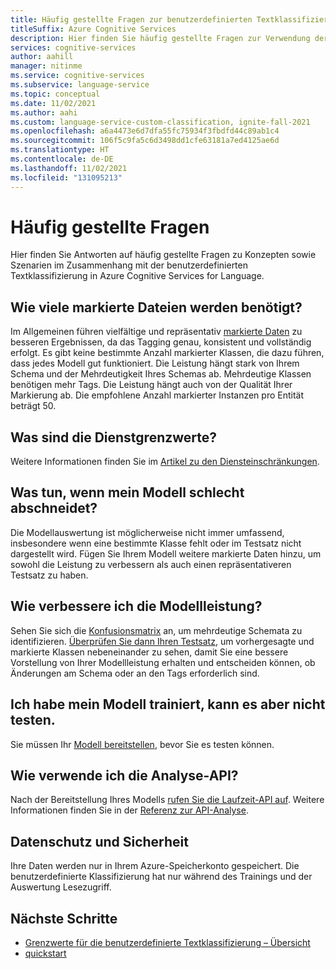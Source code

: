 ```yaml
---
title: Häufig gestellte Fragen zur benutzerdefinierten Textklassifizierung
titleSuffix: Azure Cognitive Services
description: Hier finden Sie häufig gestellte Fragen zur Verwendung der API für die benutzerdefinierte Textklassifizierung.
services: cognitive-services
author: aahill
manager: nitinme
ms.service: cognitive-services
ms.subservice: language-service
ms.topic: conceptual
ms.date: 11/02/2021
ms.author: aahi
ms.custom: language-service-custom-classification, ignite-fall-2021
ms.openlocfilehash: a6a4473e6d7dfa55fc75934f3fbdfd44c89ab1c4
ms.sourcegitcommit: 106f5c9fa5c6d3498dd1cfe63181a7ed4125ae6d
ms.translationtype: HT
ms.contentlocale: de-DE
ms.lasthandoff: 11/02/2021
ms.locfileid: "131095213"
---
```

# <a name="frequently-asked-questions"></a>Häufig gestellte Fragen

Hier finden Sie Antworten auf häufig gestellte Fragen zu Konzepten sowie Szenarien im Zusammenhang mit der benutzerdefinierten Textklassifizierung in Azure Cognitive Services for Language.

## <a name="how-many-tagged-files-are-needed"></a>Wie viele markierte Dateien werden benötigt?

Im Allgemeinen führen vielfältige und repräsentativ [markierte Daten](how-to/tag-data.md) zu besseren Ergebnissen, da das Tagging genau, konsistent und vollständig erfolgt. Es gibt keine bestimmte Anzahl markierter Klassen, die dazu führen, dass jedes Modell gut funktioniert. Die Leistung hängt stark von Ihrem Schema und der Mehrdeutigkeit Ihres Schemas ab. Mehrdeutige Klassen benötigen mehr Tags. Die Leistung hängt auch von der Qualität Ihrer Markierung ab. Die empfohlene Anzahl markierter Instanzen pro Entität beträgt 50. 

## <a name="what-are-the-service-limits"></a>Was sind die Dienstgrenzwerte?

Weitere Informationen finden Sie im [Artikel zu den Diensteinschränkungen](service-limits.md).

## <a name="what-to-do-if-my-model-scores-poorly"></a>Was tun, wenn mein Modell schlecht abschneidet?

Die Modellauswertung ist möglicherweise nicht immer umfassend, insbesondere wenn eine bestimmte Klasse fehlt oder im Testsatz nicht dargestellt wird. Fügen Sie Ihrem Modell weitere markierte Daten hinzu, um sowohl die Leistung zu verbessern als auch einen repräsentativeren Testsatz zu haben.

## <a name="how-do-i-improve-model-performance"></a>Wie verbessere ich die Modellleistung?

Sehen Sie sich die [Konfusionsmatrix](how-to/view-model-evaluation.md) an, um mehrdeutige Schemata zu identifizieren. [Überprüfen Sie dann Ihren Testsatz](how-to/improve-model.md), um vorhergesagte und markierte Klassen nebeneinander zu sehen, damit Sie eine bessere Vorstellung von Ihrer Modellleistung erhalten und entscheiden können, ob Änderungen am Schema oder an den Tags erforderlich sind.  

## <a name="i-trained-my-model-but-i-cant-test-it"></a>Ich habe mein Modell trainiert, kann es aber nicht testen.

Sie müssen Ihr [Modell bereitstellen,](quickstart.md#deploy-your-model) bevor Sie es testen können. 

## <a name="how-do-i-use-the-analyze-api"></a>Wie verwende ich die Analyse-API?

Nach der Bereitstellung Ihres Modells [rufen Sie die Laufzeit-API auf](how-to/call-api.md). Weitere Informationen finden Sie in der [Referenz zur API-Analyse](https://aka.ms/ct-runtime-swagger).

## <a name="data-privacy-and-security"></a>Datenschutz und Sicherheit

Ihre Daten werden nur in Ihrem Azure-Speicherkonto gespeichert. Die benutzerdefinierte Klassifizierung hat nur während des Trainings und der Auswertung Lesezugriff. 

<!-- ## How to clone my project?

To clone your project you need to [export]() project assests and then [import]() them into a new project. -->

## <a name="next-steps"></a>Nächste Schritte

* [Grenzwerte für die benutzerdefinierte Textklassifizierung – Übersicht](overview.md)
* [quickstart](quickstart.md)
